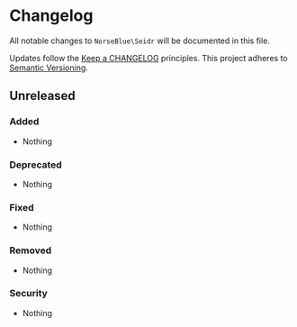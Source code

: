 # Changelog

All notable changes to `NorseBlue\Seidr` will be documented in this file.

Updates follow the [Keep a CHANGELOG](https://keepachangelog.com/) principles.
This project adheres to [Semantic Versioning](https://semver.org/spec/v2.0.0.html).

## Unreleased

### Added
- Nothing

### Deprecated
- Nothing

### Fixed
- Nothing

### Removed
- Nothing

### Security
- Nothing
